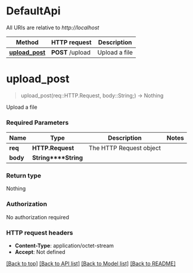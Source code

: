 # DefaultApi

All URIs are relative to *http://localhost*

Method | HTTP request | Description
------------- | ------------- | -------------
[**upload_post**](DefaultApi.md#upload_post) | **POST** /upload | Upload a file


# **upload_post**
> upload_post(req::HTTP.Request, body::String;) -> Nothing

Upload a file

### Required Parameters

Name | Type | Description  | Notes
------------- | ------------- | ------------- | -------------
 **req** | **HTTP.Request** | The HTTP Request object | 
**body** | **String****String**|  | 

### Return type

Nothing

### Authorization

No authorization required

### HTTP request headers

 - **Content-Type**: application/octet-stream
 - **Accept**: Not defined

[[Back to top]](#) [[Back to API list]](../README.md#documentation-for-api-endpoints) [[Back to Model list]](../README.md#documentation-for-models) [[Back to README]](../README.md)

